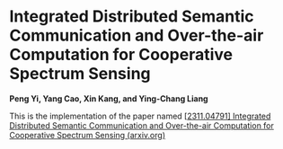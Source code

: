 # Integrated Distributed Semantic Communication and Over-the-air Computation for Cooperative Spectrum Sensing  

**Peng Yi, Yang Cao, Xin Kang, and Ying-Chang Liang**

This is the implementation of the paper named [[2311.04791\] Integrated Distributed Semantic Communication and Over-the-air Computation for Cooperative Spectrum Sensing (arxiv.org)](https://arxiv.org/abs/2311.04791)

